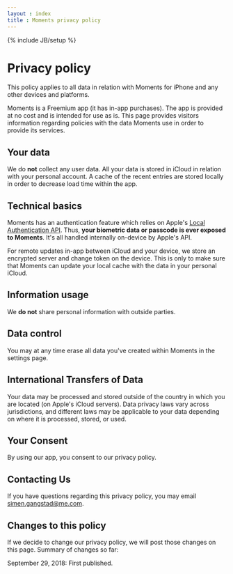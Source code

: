 ```yaml
---
layout : index
title : Moments privacy policy
---
```

{% include JB/setup %}

#  Privacy policy

This policy applies to all data in relation with Moments for iPhone and any other devices and platforms.

Moments is a Freemium app (it has in-app purchases). The app is provided at no cost and is intended for use as is. This page
provides visitors information regarding policies with the data Moments use in order to provide its services.


## Your data

We do **not** collect any user data. All your data is stored in iCloud in relation with your personal account. A cache of the
recent entries are stored locally in order to decrease load time within the app.


## Technical basics

Moments has an authentication feature which relies on Apple's [Local Authentication API](https://developer.apple.com/documentation/localauthentication/lacontext). Thus, **your biometric data or passcode is ever exposed to Moments**. It's all handled internally on-device by Apple's API.

For remote updates in-app between iCloud and your device, we store an encrypted server and change token on the device. This is
only to make sure that Moments can update your local cache with the data in your personal iCloud.


## Information usage

We **do not** share personal information with outside parties.


## Data control

You may at any time erase all data you've created within Moments in the settings page.


## International Transfers of Data

Your data may be processed and stored outside of the country in which you are located (on Apple's iCloud servers). Data privacy
laws vary across jurisdictions, and different laws may be applicable to your data depending on where it is processed, stored,
or used.


## Your Consent

By using our app, you consent to our privacy policy.


## Contacting Us

If you have questions regarding this privacy policy, you may email <simen.gangstad@me.com>.


## Changes to this policy

If we decide to change our privacy policy, we will post those changes on this page. Summary of changes so far:

September 29, 2018: First published.
